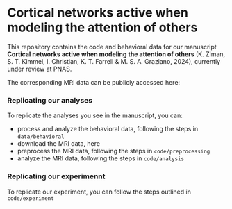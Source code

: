 # Cortical networks active when modeling the attention of others

This repository contains the code and behavioral data for our manuscript **Cortical networks active when modeling the attention of others** (K. Ziman, S. T. Kimmel, I. Christian, K. T. Farrell & M. S. A. Graziano, 2024), currently under review at PNAS. 

The corresponding MRI data can be publicly accessed here: <LINK>


### Replicating our analyses

To replicate the analyses you see in the manuscript, you can:
- process and analyze the behavioral data, following the steps in `data/behavioral`
- download the MRI data, here
- preprocess the MRI data, following the steps in `code/preprocessing`
- analyze the MRI data, following the steps in `code/analysis`

### Replicating our experimennt

To replicate our experiment, you can follow the steps outlined in `code/experiment`

